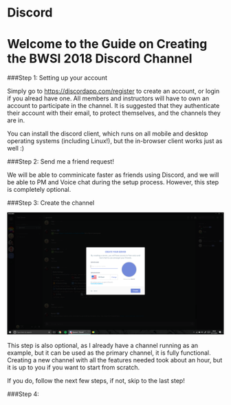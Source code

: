 # Discord
Welcome to the Guide on Creating the BWSI 2018 Discord Channel
==============================================================

###Step 1: Setting up your account

Simply go to https://discordapp.com/register to create an account, or login if you alread have one. All members and instructors will have to own an account to participate in the channel. It is suggested that they authenticate their account with their email, to protect themselves, and the channels they are in.

You can install the discord client, which runs on all mobile and desktop operating systems (including Linux!), but the in-browser client works just as well :) 

###Step 2: Send me a friend request!

We will be able to comminicate faster as friends using Discord, and we will be able to PM and Voice chat during the setup process. However, this step is completely optional.

###Step 3: Create the channel

![creating channel](https://github.com/edwardclifford/Discord/blob/master/Create.PNG)

This step is also optional, as I already have a channel running as an example, but it can be used as the primary channel, it is fully functional. Creating a new channel with all the features needed took about an hour, but it is up to you if you want to start from scratch.

If you do, follow the next few steps, if not, skip to the last step!

###Step 4: 

